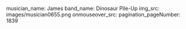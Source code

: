 musician_name: James
band_name: Dinosaur Pile-Up
img_src: images/musician0655.png
onmouseover_src: 
pagination_pageNumber: 1839